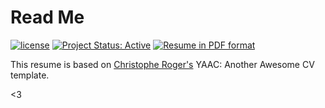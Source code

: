 # Read Me

[![license](https://img.shields.io/badge/license-MIT-blue.svg)](https://github.com/lgeurts/Resume/blob/master/LICENSE.md) [![Project Status: Active](http://www.repostatus.org/badges/latest/active.svg)](http://www.repostatus.org/#active) [![Resume in PDF format](https://img.shields.io/badge/resume-pdf-green.svg)](https://github.com/lgeurts/Resume/luc_geurts.pdf)

This resume is based on [Christophe Roger's](https://github.com/darwiin/yaac-another-awesome-cv) YAAC: Another Awesome CV template.

<3
